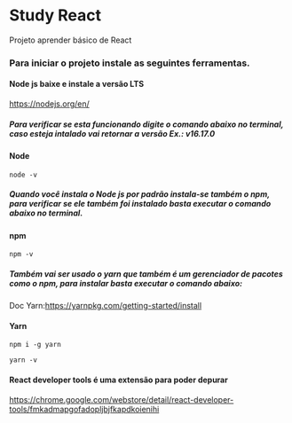 # Study React

Projeto aprender básico de React

### Para iniciar o projeto instale as seguintes ferramentas.
#### Node js baixe e instale a versão LTS 

https://nodejs.org/en/

##### Para verificar se esta funcionando digite o comando abaixo no terminal, caso esteja intalado vai retornar a versão  Ex.: v16.17.0 

####  Node
```
node -v
```

##### Quando você instala o Node js por padrão instala-se também o npm, para verificar se ele também foi instalado basta executar o comando abaixo no terminal.
#### npm
```
npm -v
```

##### Também  vai ser usado o yarn que também é um gerenciador de pacotes como o npm, para instalar basta executar o comando abaixo:
Doc Yarn:https://yarnpkg.com/getting-started/install
#### Yarn
```
npm i -g yarn
```
```
yarn -v
```

#### React developer tools  é uma extensão para poder depurar 
https://chrome.google.com/webstore/detail/react-developer-tools/fmkadmapgofadopljbjfkapdkoienihi
